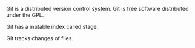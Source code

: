 Git is a distributed version control system.
Git is free software distributed under the GPL.

Git has a mutable index called stage.

Git tracks  changes of files.